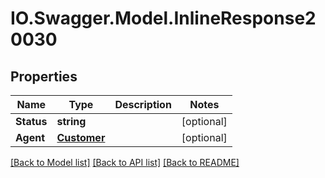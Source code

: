 # IO.Swagger.Model.InlineResponse20030
## Properties

Name | Type | Description | Notes
------------ | ------------- | ------------- | -------------
**Status** | **string** |  | [optional] 
**Agent** | [**Customer**](Customer.md) |  | [optional] 

[[Back to Model list]](../README.md#documentation-for-models) [[Back to API list]](../README.md#documentation-for-api-endpoints) [[Back to README]](../README.md)


